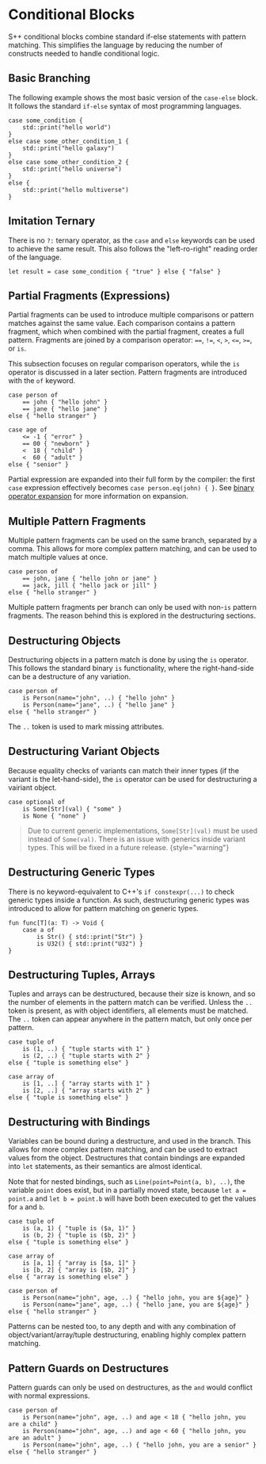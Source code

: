 # Conditional Blocks

<primary-label ref="header-label"/>

<secondary-label ref="doc-complete"/>

S++ conditional blocks combine standard if-else statements with pattern matching. This simplifies the language by
reducing the number of constructs needed to handle conditional logic.

## Basic Branching

<secondary-label ref="doc-sect-complete"/>

<secondary-label ref="feature-impl"/>

The following example shows the most basic version of the `case-else` block. It follows the standard `if-else` syntax of
most programming languages.

```
case some_condition {
    std::print("hello world")
}
else case some_other_condition_1 {
    std::print("hello galaxy")
}
else case some_other_condition_2 {
    std::print("hello universe")
}
else {
    std::print("hello multiverse")
}
```

## Imitation Ternary

<secondary-label ref="doc-sect-complete"/>

<secondary-label ref="feature-impl"/>

There is no `?:` ternary operator, as the `case` and `else` keywords can be used to achieve the same result. This also
follows the "left-ro-right" reading order of the language.

```
let result = case some_condition { "true" } else { "false" }
```

## Partial Fragments (Expressions)

<secondary-label ref="doc-sect-complete"/>

<secondary-label ref="feature-impl"/>

Partial fragments can be used to introduce multiple comparisons or pattern matches against the same value. Each
comparison contains a pattern fragment, which when combined with the partial fragment, creates a full pattern. Fragments
are joined by a comparison operator: `==`, `!=`, `<`, `>`, `<=`, `>=`, or `is`.

This subsection focuses on regular comparison operators, while the `is` operator is discussed in a later section.
Pattern fragments are introduced with the `of` keyword.

```
case person of
    == john { "hello john" }
    == jane { "hello jane" }
else { "hello stranger" }
```
```
case age of
    <= -1 { "error" }
    == 00 { "newborn" }
    <  18 { "child" }
    <  60 { "adult" }
else { "senior" }
```

Partial expression are expanded into their full form by the compiler: the first `case` expression effectively becomes
`case person.eq(john) { }`. See [binary operator expansion]() for more information on expansion.

## Multiple Pattern Fragments

<secondary-label ref="doc-sect-complete"/>

<secondary-label ref="feature-impl"/>

Multiple pattern fragments can be used on the same branch, separated by a comma. This allows for more complex pattern
matching, and can be used to match multiple values at once.

```
case person of
    == john, jane { "hello john or jane" }
    == jack, jill { "hello jack or jill" }
else { "hello stranger" }
```

Multiple pattern fragments per branch can only be used with non-`is` pattern fragments. The reason behind this is
explored in the destructuring sections.

## Destructuring Objects

<secondary-label ref="doc-sect-complete"/>

<secondary-label ref="feature-impl"/>

Destructuring objects in a pattern match is done by using the `is` operator. This follows the standard binary `is`
functionality, where the right-hand-side can be a destructure of any variation.

```
case person of
    is Person(name="john", ..) { "hello john" }
    is Person(name="jane", ..) { "hello jane" }
else { "hello stranger" }
```

The `..` token is used to mark missing attributes.

## Destructuring Variant Objects

<secondary-label ref="doc-sect-complete"/>

<secondary-label ref="feature-impl"/>

Because equality checks of variants can match their inner types (if the variant is the let-hand-side), the `is` operator
can be used for destructuring a vairiant object.

```
case optional of
    is Some[Str](val) { "some" }
    is None { "none" }
```

> Due to current generic implementations, `Some[Str](val)` must be used instead of `Some(val)`. There is an issue with
> generics inside variant types. This will be fixed in a future release.
> {style="warning"}

## Destructuring Generic Types

<secondary-label ref="doc-sect-complete"/>

<secondary-label ref="feature-not-impl-yet"/>

There is no keyword-equivalent to C++'s `if constexpr(...)` to check generic types inside a function. As such,
destructuring generic types was introduced to allow for pattern matching on generic types.

```
fun func[T](a: T) -> Void {
    case a of
        is Str() { std::print("Str") }
        is U32() { std::print("U32") }
}
```

## Destructuring Tuples, Arrays

<secondary-label ref="doc-sect-complete"/>

<secondary-label ref="feature-impl"/>

Tuples and arrays can be destructured, because their size is known, and so the number of elements in the pattern match
can be verified. Unless the `..` token is present, as with object identifiers, all elements must be matched. The `..`
token can appear anywhere in the pattern match, but only once per pattern.

```
case tuple of
    is (1, ..) { "tuple starts with 1" }
    is (2, ..) { "tuple starts with 2" }
else { "tuple is something else" }
```

```
case array of
    is [1, ..] { "array starts with 1" }
    is [2, ..] { "array starts with 2" }
else { "tuple is something else" }
```

## Destructuring with Bindings

<secondary-label ref="doc-sect-complete"/>

<secondary-label ref="feature-impl"/>

Variables can be bound during a destructure, and used in the branch. This allows for more complex pattern matching, and
can be used to extract values from the object. Destructures that contain bindings are expanded into `let` statements, as
their semantics are almost identical.

Note that for nested bindings, such as `Line(point=Point(a, b), ..)`, the variable `point` does exist, but in a
partially moved state, because `let a = point.a` and `let b = point.b` will have both been executed to get the values
for `a` and `b`.

```
case tuple of
    is (a, 1) { "tuple is ($a, 1)" }
    is (b, 2) { "tuple is ($b, 2)" }
else { "tuple is something else" }
```
```
case array of
    is [a, 1] { "array is [$a, 1]" }
    is [b, 2] { "array is [$b, 2]" }
else { "array is something else" }
```
```
case person of
    is Person(name="john", age, ..) { "hello john, you are ${age}" }
    is Person(name="jane", age, ..) { "hello jane, you are ${age}" }
else { "hello stranger" }
```

Patterns can be nested too, to any depth and with any combination of object/variant/array/tuple destructuring, enabling
highly complex pattern matching.

## Pattern Guards on Destructures

<secondary-label ref="doc-sect-complete"/>

<secondary-label ref="feature-impl"/>

Pattern guards can only be used on destructures, as the `and` would conflict with normal expressions.

```
case person of
    is Person(name="john", age, ..) and age < 18 { "hello john, you are a child" }
    is Person(name="john", age, ..) and age < 60 { "hello john, you are an adult" }
    is Person(name="john", age, ..) { "hello john, you are a senior" }
else { "hello stranger" }
```

